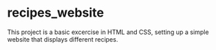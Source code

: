 # recipes_website

This project is a basic excercise in HTML and CSS, setting up a simple website that displays different recipes. 
